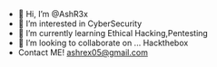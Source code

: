 - 👋 Hi, I’m @AshR3x
- 👀 I’m interested in CyberSecurity
- 🌱 I’m currently learning Ethical Hacking,Pentesting 
- 💞️ I’m looking to collaborate on ... Hackthebox
- Contact ME! ashrex05@gmail.com

<!---
AshR3x/AshR3x is a ✨ special ✨ repository because its `README.md` (this file) appears on your GitHub profile.
You can click the Preview link to take a look at your changes.
--->
